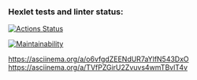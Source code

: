 ### Hexlet tests and linter status:
[![Actions Status](https://github.com/Aleksandr2302/frontend-project-44/workflows/hexlet-check/badge.svg)](https://github.com/Aleksandr2302/frontend-project-44/actions)

[![Maintainability](https://api.codeclimate.com/v1/badges/a44e95c9e1de21a7bad8/maintainability)](https://codeclimate.com/github/Aleksandr2302/frontend-project-44/maintainability)

 https://asciinema.org/a/o6vfgdZEENdUR7aYlfN543DxO
 https://asciinema.org/a/TVfPZGirU2Zvuvs4wmTBvlT4v
